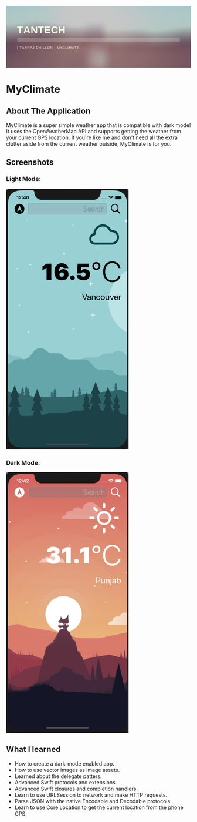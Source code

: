 ![](Documentation/TANtech.png)

# MyClimate

## About The Application

MyClimate is a super simple weather app that is compatible with dark mode! It uses the OpenWeatherMap API and supports getting the weather from your current GPS location. If you're like me and don't need all the extra clutter aside from the current weather outside, MyClimate is for you.

## Screenshots

### Light Mode:
![](Documentation/LightMode.png)

### Dark Mode:
![](Documentation/DarkMode.png)


## What I learned

* How to create a dark-mode enabled app.
* How to use vector images as image assets.
* Learned about the delegate patters.
* Advanced Swift protocols and extensions.
* Advanced Swift closures and completion handlers.
* Learn to use URLSession to network and make HTTP requests.
* Parse JSON with the native Encodable and Decodable protocols.
* Learn to use Core Location to get the current location from the phone GPS.



